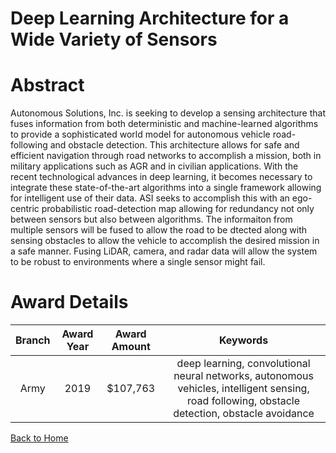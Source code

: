 
Deep Learning Architecture for a Wide Variety of Sensors
========================================================

# Abstract


Autonomous Solutions, Inc. is seeking to develop a sensing architecture that fuses information from both deterministic and machine-learned algorithms to provide a sophisticated world model for autonomous vehicle road-following and obstacle detection. This architecture allows for safe and efficient navigation through road networks to accomplish a mission, both in military applications such as AGR and in civilian applications. With the recent technological advances in deep learning, it becomes necessary to integrate these state-of-the-art algorithms into a single framework allowing for intelligent use of their data. ASI seeks to accomplish this with an ego-centric probabilistic road-detection map allowing for redundancy not only between sensors but also between algorithms. The informaiton from multiple sensors will be fused to allow the road to be dtected along with sensing obstacles to allow the vehicle to accomplish the desired mission in a safe manner. Fusing LiDAR, camera, and radar data will allow the system to be robust to environments where a single sensor might fail.  

# Award Details

|Branch|Award Year|Award Amount|Keywords|
| :---: | :---: | :---: | :---: |
|Army|2019|$107,763|deep learning, convolutional neural networks, autonomous vehicles, intelligent sensing, road following, obstacle detection, obstacle avoidance|
  
  


[Back to Home](https://github.com/chrischow/dod_sbir_awards#1047)